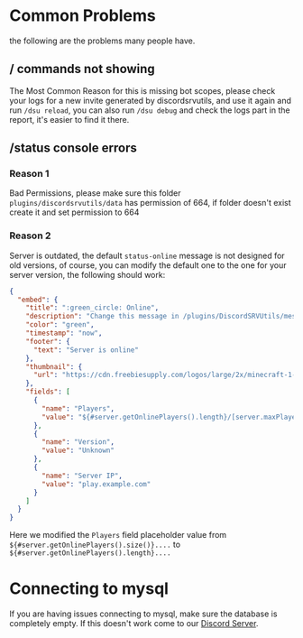 # Common Problems
the following are the problems many people have.

## / commands not showing
The Most Common Reason for this is missing bot scopes, please check your logs for a new invite generated by discordsrvutils,
and use it again and run `/dsu reload`, you can also run `/dsu debug` and check the logs part in the report, it's easier to find it there.

## /status console errors
### Reason 1
Bad Permissions, please make sure this folder `plugins/discordsrvutils/data` has permission of 664, if folder doesn't exist create it and set permission to 664
### Reason 2
Server is outdated, the default `status-online` message is not designed for old versions, of course, you can modify the default one to the one for your server version, the following should work:

```json
{
  "embed": {
    "title": ":green_circle: Online",
    "description": "Change this message in /plugins/DiscordSRVUtils/messages/status-online.json",
    "color": "green",
    "timestamp": "now",
    "footer": {
      "text": "Server is online"
    },
    "thumbnail": {
      "url": "https://cdn.freebiesupply.com/logos/large/2x/minecraft-1-logo-png-transparent.png"
    },
    "fields": [
      {
        "name": "Players",
        "value": "${#server.getOnlinePlayers().length}/[server.maxPlayers]"
      },
      {
        "name": "Version",
        "value": "Unknown"
      },
      {
        "name": "Server IP",
        "value": "play.example.com"
      }
    ]
  }
}
```
Here we modified the `Players` field placeholder value from `${#server.getOnlinePlayers().size()}....` to `${#server.getOnlinePlayers().length}....`


# Connecting to mysql

If you are having issues connecting to mysql, make sure the database is completely empty. If this doesn't work come to our [Discord Server](https://discordsrvutils.xyz/support).


